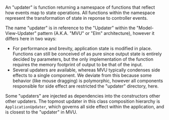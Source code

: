 An "updater" is function returning a namespace of functions that reflect how events map to state operations.
All functions within the namespace represent the transformation of state in reponse to controller events. 

The name "updater" is in reference to the "Updater" 
within the "Model-View-Updater" pattern (A.K.A. "MVU" or "Elm" architecture),
however it differs here in two ways:
* For performance and brevity, application state is modified in place.
  Functions can still be conceived of as pure since output state is entirely decided by parameters,
  but the only implementation of the function requires the memory footprint of output to be that of the input.
* Several updaters are available, whereas MVU typically condenses side effects to a single component.
  We deviate from this because some behavior (like mouse dragging) is polymorphic, 
  however all components responsible for side effect are restricted the "updater" directory, here.

Some "updaters" are injected as dependencies into the constructors other other updaters.
The topmost updater in this class composition hierarchy is `ApplicationUpdater`, 
which governs all side effect within the application, 
and is closest to the "updater" in MVU. 